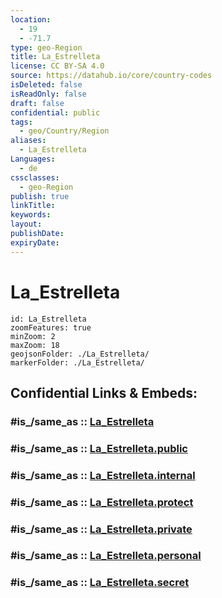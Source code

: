 ```yaml
---
location:
  - 19
  - -71.7
type: geo-Region
title: La_Estrelleta
license: CC BY-SA 4.0
source: https://datahub.io/core/country-codes
isDeleted: false
isReadOnly: false
draft: false
confidential: public
tags:
  - geo/Country/Region
aliases:
  - La_Estrelleta
Languages:
  - de
cssclasses:
  - geo-Region
publish: true
linkTitle:
keywords:
layout:
publishDate:
expiryDate:
---
```


# La_Estrelleta

```leaflet
id: La_Estrelleta
zoomFeatures: true 
minZoom: 2 
maxZoom: 18
geojsonFolder: ./La_Estrelleta/
markerFolder: ./La_Estrelleta/
```


## Confidential Links & Embeds: 

### #is_/same_as :: [La_Estrelleta](/_Standards/Earth/Continent/America~Caribbean/Dominican_Rep/provinces~Dominican_Rep/La_Estrelleta.md) 

### #is_/same_as :: [La_Estrelleta.public](/_public/Earth/Continent/America~Caribbean/Dominican_Rep/provinces~Dominican_Rep/La_Estrelleta.public.md) 

### #is_/same_as :: [La_Estrelleta.internal](/_internal/Earth/Continent/America~Caribbean/Dominican_Rep/provinces~Dominican_Rep/La_Estrelleta.internal.md) 

### #is_/same_as :: [La_Estrelleta.protect](/_protect/Earth/Continent/America~Caribbean/Dominican_Rep/provinces~Dominican_Rep/La_Estrelleta.protect.md) 

### #is_/same_as :: [La_Estrelleta.private](/_private/Earth/Continent/America~Caribbean/Dominican_Rep/provinces~Dominican_Rep/La_Estrelleta.private.md) 

### #is_/same_as :: [La_Estrelleta.personal](/_personal/Earth/Continent/America~Caribbean/Dominican_Rep/provinces~Dominican_Rep/La_Estrelleta.personal.md) 

### #is_/same_as :: [La_Estrelleta.secret](/_secret/Earth/Continent/America~Caribbean/Dominican_Rep/provinces~Dominican_Rep/La_Estrelleta.secret.md)

